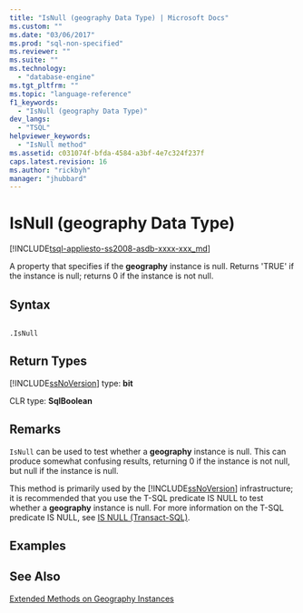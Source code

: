 ```yaml
---
title: "IsNull (geography Data Type) | Microsoft Docs"
ms.custom: ""
ms.date: "03/06/2017"
ms.prod: "sql-non-specified"
ms.reviewer: ""
ms.suite: ""
ms.technology: 
  - "database-engine"
ms.tgt_pltfrm: ""
ms.topic: "language-reference"
f1_keywords: 
  - "IsNull (geography Data Type)"
dev_langs: 
  - "TSQL"
helpviewer_keywords: 
  - "IsNull method"
ms.assetid: c031074f-bfda-4584-a3bf-4e7c324f237f
caps.latest.revision: 16
ms.author: "rickbyh"
manager: "jhubbard"
---
```

# IsNull (geography Data Type)
[!INCLUDE[tsql-appliesto-ss2008-asdb-xxxx-xxx_md](../../../relational-databases/import-export/includes/tsql-appliesto-ss2008-asdb-xxxx-xxx-md.md)]

  A property that specifies if the **geography** instance is null. Returns 'TRUE' if the instance is null; returns 0 if the instance is not null.  
  
## Syntax  
  
```  
  
.IsNull  
```  
  
## Return Types  
 [!INCLUDE[ssNoVersion](../../../advanced-analytics/r-services/includes/ssnoversion-md.md)] type: **bit**  
  
 CLR type: **SqlBoolean**  
  
## Remarks  
 `IsNull` can be used to test whether a **geography** instance is null. This can produce somewhat confusing results, returning 0 if the instance is not null, but null if the instance is null.  
  
 This method is primarily used by the [!INCLUDE[ssNoVersion](../../../advanced-analytics/r-services/includes/ssnoversion-md.md)] infrastructure; it is recommended that you use the T-SQL predicate IS NULL to test whether a **geography** instance is null. For more information on the T-SQL predicate IS NULL, see [IS NULL &#40;Transact-SQL&#41;](../../../t-sql/queries/is-null-transact-sql.md).  
  
## Examples  
  
## See Also  
 [Extended Methods on Geography Instances](../../../t-sql/spatial/geography/extended-methods-on-geography-instances.md)  
  
  